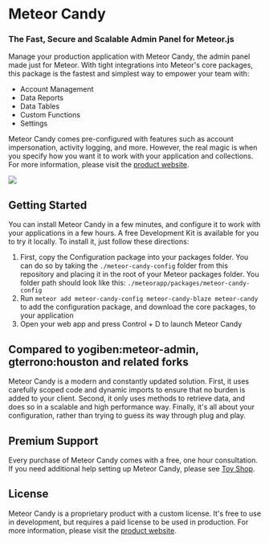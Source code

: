 # Meteor Candy
### The Fast, Secure and Scalable Admin Panel for Meteor.js

Manage your production application with Meteor Candy, the admin panel made just for Meteor. With tight integrations into Meteor's core packages, this package is the fastest and simplest way to empower your team with:

- Account Management
- Data Reports
- Data Tables
- Custom Functions
- Settings

Meteor Candy comes pre-configured with features such as account impersonation, activity logging, and more. However, the real magic is when you specify how you want it to work with your application and collections. For more information, please visit the <a href="https://www.meteorcandy.com">product website</a>.

<img src="https://raw.githubusercontent.com/msavin/MeteorCandy-meteor-admin/master/screenshot.png">

## Getting Started

You can install Meteor Candy in a few minutes, and configure it to work with your applications in a few hours. A free Development Kit is available for you to try it locally. To install it, just follow these directions:

1. First, copy the Configuration package into your packages folder. You can do so by taking the `./meteor-candy-config` folder from this repository and placing it in the root of your Meteor packages folder. You folder path should look like this: `./meteorapp/packages/meteor-candy-config`
2. Run `meteor add meteor-candy-config meteor-candy-blaze meteor-candy` to add the configuration package, and download the core packages, to your application
3. Open your web app and press Control + D to launch Meteor Candy

## Compared to yogiben:meteor-admin, gterrono:houston and related forks

Meteor Candy is a modern and constantly updated solution. First, it uses carefully scoped code and dynamic imports to ensure that no burden is added to your client. Second, it only uses methods to retrieve data, and does so in a scalable and high performance way. Finally, it's all about your configuration, rather than trying to guess its way through plug and play.

## Premium Support

Every purchase of Meteor Candy comes with a free, one hour consultation. If you need additional help setting up Meteor Candy, please see <a href="https://www.toyshop.ooo">Toy Shop</a>.

## License

Meteor Candy is a proprietary product with a custom license. It's free to use in development, but requires a paid license to be used in production. For more information, please visit the <a href="https://www.meteorcandy.com">product website</a>.
